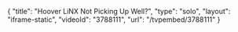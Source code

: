 {
    "title": "Hoover LiNX Not Picking Up Well?",
    "type": "solo",
    "layout": "iframe-static",
    "videoId": "3788111",
    "url": "\/tvpembed\/3788111"
}